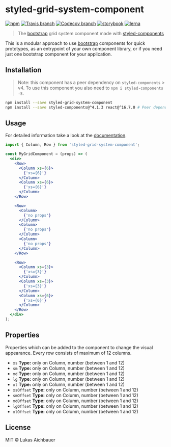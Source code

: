 # styled-grid-system-component

[![npm](https://img.shields.io/npm/v/styled-grid-system-component.svg?style=flat-square)](https://www.npmjs.com/package/styled-grid-system-component)
[![Travis branch](https://img.shields.io/travis/aichbauer/styled-bootstrap-components/master.svg?style=flat-square)](https://travis-ci.org/aichbauer/styled-bootstrap-components)
[![Codecov branch](https://img.shields.io/codecov/c/github/aichbauer/styled-bootstrap-components/master.svg?style=flat-square)](https://codecov.io/gh/aichbauer/styled-bootstrap-components)
[![storybook](https://img.shields.io/badge/docs%20with-storybook-f1618c.svg?style=flat-square)](https://aichbauer.github.io/styled-bootstrap-components)
[![lerna](https://img.shields.io/badge/maintained%20with-lerna-cc00ff.svg?style=flat-square)](https://lernajs.io/)

> The [bootstrap](https://getbootstrap.com) grid system component made with [styled-components](https://styled-components.com)

This is a modular approach to use [bootstrap](https://getbootstrap.com)
components for quick prototypes, as an entrypoint of your own component
library, or if you need just one bootstrap component for your application.

## Installation

> Note: this component has a peer dependency on `styled-components` > v4. To use this component you also need to `npm i styled-components -S`.

```sh
npm install --save styled-grid-system-component
npm install --save styled-components@^4.1.3 react@^16.7.0 # Peer dependencies
```

## Usage

For detailed information take a look at the [documentation](https://aichbauer.github.io/styled-bootstrap-components).

```jsx
import { Column, Row } from 'styled-grid-system-component';

const MyGridComponent = (props) => (
  <div>
    <Row>
      <Column xs={6}>
        {'xs={6}'}
      </Column>
      <Column xs={6}>
        {'xs={6}'}
      </Column>
    </Row>

    <Row>
      <Column>
        {'no props'}
      </Column>
      <Column>
        {'no props'}
      </Column>
      <Column>
        {'no props'}
      </Column>
    </Row>

    <Row>
      <Column xs={3}>
        {'xs={3}'}
      </Column>
      <Column xs={3}>
        {'xs={3}'}
      </Column>
      <Column xs={6}>
        {'xs={6}'}
      </Column>
    </Row>
  </div>
);
```

## Properties

Properties which can be added to the component to change the visual appearance. Every row consists of maximum of 12 columns.

* `xs` **Type:** only on Column, number (between 1 and 12)
* `sm` **Type:** only on Column, number (between 1 and 12)
* `md` **Type:** only on Column, number (between 1 and 12)
* `lg` **Type:** only on Column, number (between 1 and 12)
* `xl` **Type:** only on Column, number (between 1 and 12)
* `xsOffset` **Type:** only on Column, number (between 1 and 12)
* `smOffset` **Type:** only on Column, number (between 1 and 12)
* `mdOffset` **Type:** only on Column, number (between 1 and 12)
* `lgOffset` **Type:** only on Column, number (between 1 and 12)
* `xlOffset` **Type:** only on Column, number (between 1 and 12)

## License

MIT © Lukas Aichbauer
